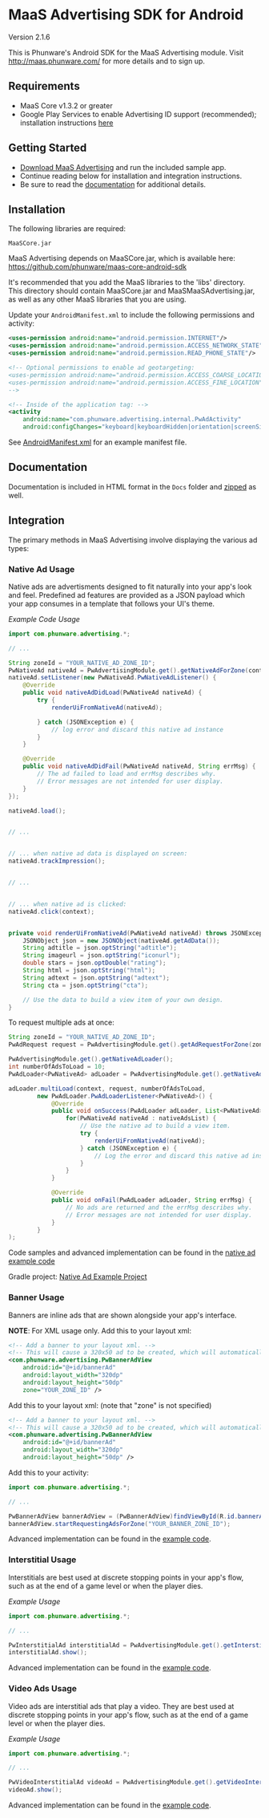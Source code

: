 MaaS Advertising SDK for Android
================

Version 2.1.6

This is Phunware's Android SDK for the MaaS Advertising module. Visit http://maas.phunware.com/ for more details and to sign up.



Requirements
------------

- MaaS Core v1.3.2 or greater
- Google Play Services to enable Advertising ID support (recommended); installation instructions [here](https://developer.android.com/google/play-services/id.html)


Getting Started
---------------

- [Download MaaS Advertising](https://github.com/phunware/maas-ads-android-sdk/archive/master.zip) and run the included sample app.
- Continue reading below for installation and integration instructions.
- Be sure to read the [documentation](http://phunware.github.io/maas-ads-android-sdk/) for additional details.



Installation
------------

The following libraries are required:
````
MaaSCore.jar
````

MaaS Advertising depends on MaaSCore.jar, which is available here: https://github.com/phunware/maas-core-android-sdk

It's recommended that you add the MaaS libraries to the 'libs' directory. This directory should contain MaaSCore.jar
and MaaSMaaSAdvertising.jar, as well as any other MaaS libraries that you are using.

Update your `AndroidManifest.xml` to include the following permissions and activity:

````xml
<uses-permission android:name="android.permission.INTERNET"/>
<uses-permission android:name="android.permission.ACCESS_NETWORK_STATE"/>
<uses-permission android:name="android.permission.READ_PHONE_STATE"/>

<!-- Optional permissions to enable ad geotargeting:
<uses-permission android:name="android.permission.ACCESS_COARSE_LOCATION"/>
<uses-permission android:name="android.permission.ACCESS_FINE_LOCATION"/>
-->

<!-- Inside of the application tag: -->
<activity
    android:name="com.phunware.advertising.internal.PwAdActivity"
    android:configChanges="keyboard|keyboardHidden|orientation|screenSize" />

````
See [AndroidManifest.xml](https://github.com/phunware/maas-ads-android-sdk/blob/master/Sample/AndroidManifest.xml) for an example manifest file.



Documentation
------------

Documentation is included in HTML format in the `Docs` folder and [zipped](https://github.com/phunware/maas-ads-android-sdk/blob/master/MaaSAdvertising-javadoc.zip?raw=true) as well.



Integration
-----------

The primary methods in MaaS Advertising involve displaying the various ad types:


### Native Ad Usage

Native ads are advertisments designed to fit naturally into your app's look and feel. Predefined ad features
are provided as a JSON payload which your app consumes in a template that follows your UI's theme.

*Example Code Usage*
````java
import com.phunware.advertising.*;

// ...

String zoneId = "YOUR_NATIVE_AD_ZONE_ID";
PwNativeAd nativeAd = PwAdvertisingModule.get().getNativeAdForZone(context, zoneId);
nativeAd.setListener(new PwNativeAd.PwNativeAdListener() {
    @Override
    public void nativeAdDidLoad(PwNativeAd nativeAd) {
        try {
            renderUiFromNativeAd(nativeAd);

        } catch (JSONException e) {
            // log error and discard this native ad instance
        }
    }

    @Override
    public void nativeAdDidFail(PwNativeAd nativeAd, String errMsg) {
        // The ad failed to load and errMsg describes why.
        // Error messages are not intended for user display.
    }
});

nativeAd.load();


// ...


// ... when native ad data is displayed on screen:
nativeAd.trackImpression();


// ...


// ... when native ad is clicked:
nativeAd.click(context);
````

````java

private void renderUiFromNativeAd(PwNativeAd nativeAd) throws JSONException {
    JSONObject json = new JSONObject(nativeAd.getAdData());
    String adtitle = json.optString("adtitle");
    String imageurl = json.optString("iconurl");
    double stars = json.optDouble("rating");
    String html = json.optString("html");
    String adtext = json.optString("adtext");
    String cta = json.optString("cta");

    // Use the data to build a view item of your own design.
}
````

To request multiple ads at once:
````java
String zoneId = "YOUR_NATIVE_AD_ZONE_ID";
PwAdRequest request = PwAdvertisingModule.get().getAdRequestForZone(zoneId);

PwAdvertisingModule.get().getNativeAdLoader();
int numberOfAdsToLoad = 10;
PwAdLoader<PwNativeAd> adLoader = PwAdvertisingModule.get().getNativeAdLoader();

adLoader.multiLoad(context, request, numberOfAdsToLoad,
        new PwAdLoader.PwAdLoaderListener<PwNativeAd>() {
            @Override
            public void onSuccess(PwAdLoader adLoader, List<PwNativeAd> nativeAdsList) {
                for(PwNativeAd nativeAd : nativeAdsList) {
                    // Use the native ad to build a view item.
                    try {
                        renderUiFromNativeAd(nativeAd);
                    } catch (JSONException e) {
                        // Log the error and discard this native ad instance.
                    }
                }
            }

            @Override
            public void onFail(PwAdLoader adLoader, String errMsg) {
                // No ads are returned and the errMsg describes why.
                // Error messages are not intended for user display.
            }
        }
);
````

Code samples and advanced implementation can be found in the 
[native ad example code](https://github.com/phunware/maas-ads-android-sdk/blob/master/NativeAd-Sample/app/src/main/java/com/yourcompany/nativeadsexample/MainActivity.java)

Gradle project:
[Native Ad Example Project](https://github.com/phunware/maas-ads-android-sdk/blob/master/NativeAd-Sample/)




### Banner Usage

Banners are inline ads that are shown alongside your app's interface.

**NOTE**: For XML usage only.
Add this to your layout xml:
````xml
<!-- Add a banner to your layout xml. -->
<!-- This will cause a 320x50 ad to be created, which will automatically kick off ad rotation. -->
<com.phunware.advertising.PwBannerAdView
    android:id="@+id/bannerAd"
    android:layout_width="320dp"
    android:layout_height="50dp"
    zone="YOUR_ZONE_ID" />
````

Add this to your layout xml: (note that "zone" is not specified)
````xml
<!-- Add a banner to your layout xml. -->
<!-- This will cause a 320x50 ad to be created, which will automatically kick off ad rotation. -->
<com.phunware.advertising.PwBannerAdView
    android:id="@+id/bannerAd"
    android:layout_width="320dp"
    android:layout_height="50dp" />
````

Add this to your activity:
````java
import com.phunware.advertising.*;

// ...

PwBannerAdView bannerAdView = (PwBannerAdView)findViewById(R.id.bannerAd);
bannerAdView.startRequestingAdsForZone("YOUR_BANNER_ZONE_ID");
````

Advanced implementation can be found in the [example code](https://github.com/phunware/maas-ads-android-sdk/blob/master/Sample/src/com/yourcompany/example/AdvertisingSample.java).


### Interstitial Usage

Interstitials are best used at discrete stopping points in your app's flow, such as at the end of a game level or when the player dies.

*Example Usage*
````java
import com.phunware.advertising.*;

// ...

PwInterstitialAd interstitialAd = PwAdvertisingModule.get().getInterstitialAdForZone(this, "YOUR_INTERSTITIAL_ZONE_ID");
interstitialAd.show();
````

Advanced implementation can be found in the [example code](https://github.com/phunware/maas-ads-android-sdk/blob/master/Sample/src/com/com/yourcompany/example/AdvertisingSample.java).


### Video Ads Usage

Video ads are interstitial ads that play a video. They are best used at discrete
stopping points in your app's flow, such as at the end of a game level or when the player dies.

*Example Usage*
````java
import com.phunware.advertising.*;

// ...

PwVideoInterstitialAd videoAd = PwAdvertisingModule.get().getVideoInterstitialAdForZone(this, "YOUR_VIDEO_ZONE_ID");
videoAd.show();
````
Advanced implementation can be found in the [example code](https://github.com/phunware/maas-ads-android-sdk/blob/master/Sample/src/com/yourcompany/example/AdvertisingSample.java).
